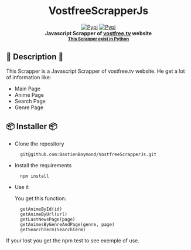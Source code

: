 <div align="center">
    <h1>VostfreeScrapperJs</h1>

[![Pypi](https://img.shields.io/npm/dm/vostfreescrapper?label=Download&color=brightgreen&logo=npm&style=for-the-badge)](https://www.npmjs.com/package/vostfreescrapper)
[![Pypi](https://img.shields.io/npm/v/vostfreescrapper?label=Version&color=brightgreen&logo=npm&style=for-the-badge)](https://www.npmjs.com/package/vostfreescrapper)
    <br>
    <strong>Javascript Scrapper of <a href="https://vostfree.tv/">vostfree.tv</a> website</strong>
    <br>
    <small><strong><a href="https://github.com/BastienBoymond/VostfreeScrapperPy">This Scrapper exist in Python</a></strong></small>
</div>

## 📓 Description 📓

This Scrapper is a Javascript Scrapper of vostfree.tv website.
He get a lot of information like:

* Main Page
* Anime Page
* Search Page
* Genre Page

## 📦 Installer 📦

* Clone the repository

        git@github.com:BastienBoymond/VostfreeScrapperJs.git

* Install the requirements

        npm install

* Use it

    You get this function:

        getAnimeById(id)
        getAnimeByUrl(url)
        getLastNewsPage(page)
        getAnimesByGenreAndPage(genre, page)
        getSearchTerm(SearchTerm)

If your lost you get the npm test to see exemple of use.